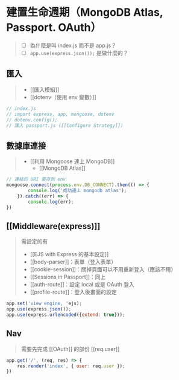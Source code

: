 # 建置生命週期（MongoDB Atlas, Passport. OAuth）
>- [ ] 為什麼是叫 index.js 而不是 app.js？
>- [ ] `app.use(express.json());` 是做什麼的？

## 匯入
>- [[匯入模組]]
>- [[dotenv（使用 env 變數）]]
```js
// index.js
// import express, app, mongoose, dotenv
// dotenv.config();
// 匯入 passport.js ([[Configure Strategy]])
```
## 數據庫連接
>- [[利用 Mongoose 連上 MongoDB]]
>	- [[MongoDB Atlas]]
```js
// 連結的 URI 要存到 env 
mongoose.connect(process.env.DB_CONNECT).then(() => {
		console.log('成功連上 mongodb atlas');
	}).catch((err) => {
		console.log(err);
})
```

## [[Middleware(express)]]
>需設定的有
>- [[EJS with Express 的基本設定]]
>- [[body-parser]]：表單（登入表單）
>- [[cookie-session]]：關掉頁面可以不用重新登入（應該不用）
>- [[Sessions in Passport]]：同上
>- [[auth-route]]：設定 local 或是 OAuth 登入
>- [[profile-route]]：登入後畫面的設定
```js
app.set('view engine, 'ejs);
app.use(express.json());
app.use(express.urlencoded({extend: true}));
```


## Nav 
>需要先完成 [[OAuth]] 的部份
>[[req.user]]
```js
app.get('/', (req, res) => {
	res.render('index', { user: req.user });
})
```

